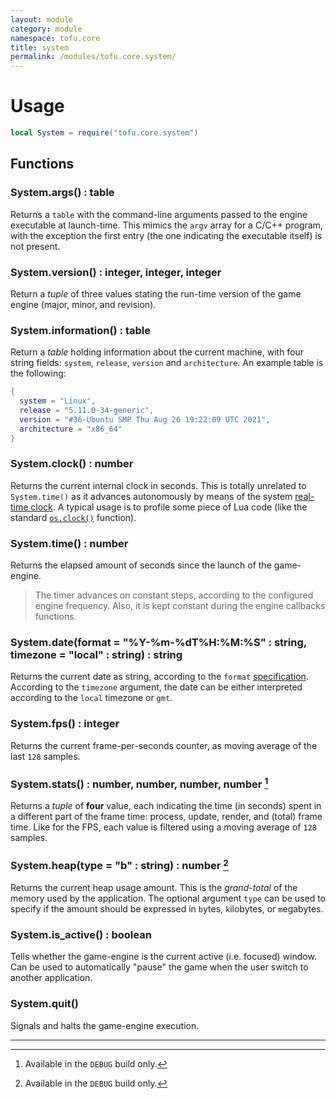 ```yaml
---
layout: module
category: module
namespace: tofu.core
title: system
permalink: /modules/tofu.core.system/
---
```

# Usage

```lua
local System = require("tofu.core.system")
```

## Functions

### System.**args**() : table

Returns a `table` with the command-line arguments passed to the engine executable at launch-time. This mimics the `argv` array for a C/C++ program, with the exception the first entry (the one indicating the executable itself) is not present.

### System.**version**() : integer, integer, integer

Return a *tuple* of three values stating the run-time version of the game engine (major, minor, and revision).

### System.**information**() : table

Return a *table* holding information about the current machine, with four string fields: `system`, `release`, `version` and `architecture`. An example table is the following:

```lua
{
  system = "Linux",
  release = "5.11.0-34-generic",
  version = "#36-Ubuntu SMP Thu Aug 26 19:22:09 UTC 2021",
  architecture = "x86_64"
}
```

### System.**clock**() : number

Returns the current internal clock in seconds. This is totally unrelated to `System.time()` as it advances autonomously by means of the system [real-time clock](https://en.wikipedia.org/wiki/Real-time_clock). A typical usage is to profile some piece of Lua code (like the standard [`os.clock()`](https://www.lua.org/manual/5.4/manual.html#pdf-os.clock) function).

### System.**time**() : number

Returns the elapsed amount of seconds since the launch of the game-engine.

> The timer advances on constant steps, according to the configured engine frequency. Also, it is kept constant during the engine callbacks functions.

### System.**date**(format = "%Y-%m-%dT%H:%M:%S" : string, timezone = "local" : string) : string

Returns the current date as string, according to the `format` [specification](https://man7.org/linux/man-pages/man3/strftime.3.html). According to the `timezone` argument, the date can be either interpreted according to the `local` timezone or `gmt`.

### System.**fps**() : integer

Returns the current frame-per-seconds counter, as moving average of the last `128` samples.

### System.**stats**() : number, number, number, number [^1]

Returns a *tuple* of **four** value, each indicating the time (in seconds) spent in a different part of the frame time: process, update, render, and (total) frame time. Like for the FPS, each value is filtered using a moving average of `128` samples.

### System.**heap**(type = "b" : string) : number [^1]

Returns the current heap usage amount. This is the *grand-total* of the memory used by the application. The optional argument `type` can be used to specify if the amount should be expressed in `b`ytes, `k`ilobytes, or `m`egabytes.

### System.**is_active**() : boolean

Tells whether the game-engine is the current active (i.e. focused) window. Can be used to automatically "pause" the game when the user switch to another application.

### System.**quit**()

Signals and halts the game-engine execution.

---

[^1]: Available in the `DEBUG` build only.

